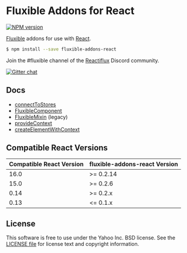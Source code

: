 # Fluxible Addons for React

[![NPM version](https://badge.fury.io/js/fluxible-addons-react.svg)](http://badge.fury.io/js/fluxible-addons-react)

[Fluxible](https://github.com/yahoo/fluxible) addons for use with [React](https://github.com/facebook/react).

```bash
$ npm install --save fluxible-addons-react
```

Join the #fluxible channel of the [Reactiflux](http://reactiflux.com) Discord community.

[![Gitter chat](https://badges.gitter.im/gitterHQ/gitter.png)](https://gitter.im/yahoo/fluxible)

## Docs

 * [connectToStores](https://github.com/yahoo/fluxible/blob/master/packages/fluxible-addons-react/docs/api/connectToStores.md)
 * [FluxibleComponent](https://github.com/yahoo/fluxible/blob/master/packages/fluxible-addons-react/docs/api/FluxibleComponent.md)
 * [FluxibleMixin](https://github.com/yahoo/fluxible/blob/master/packages/fluxible-addons-react/docs/api/FluxibleMixin.md) (legacy)
 * [provideContext](https://github.com/yahoo/fluxible/blob/master/packages/fluxible-addons-react/docs/api/provideContext.md)
 * [createElementWithContext](https://github.com/yahoo/fluxible/blob/master/packages/fluxible-addons-react/docs/api/createElementWithContext.md)

## Compatible React Versions

| Compatible React Version | fluxible-addons-react Version |
|--------------------------|-------------------------------|
| 16.0 | >= 0.2.14 |
| 15.0 | >= 0.2.6 |
| 0.14 | >= 0.2.x |
| 0.13 | <= 0.1.x |

## License

This software is free to use under the Yahoo Inc. BSD license.
See the [LICENSE file][] for license text and copyright information.

[LICENSE file]: https://github.com/yahoo/fluxible/blob/master/LICENSE.md
